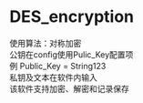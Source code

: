 # DES_encryption
使用算法：对称加密  
公钥在config使用Pulic_Key配置项  
例 Public_Key = String123  
私钥及文本在软件内输入  
该软件支持加密、解密和记录保存
